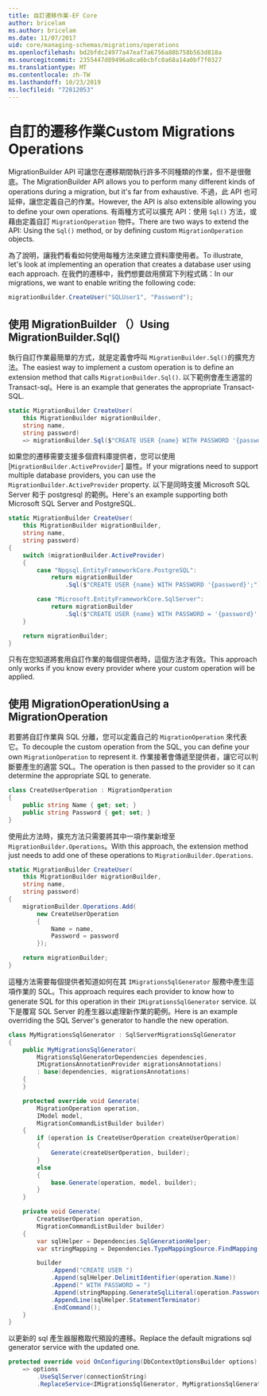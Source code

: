 ```yaml
---
title: 自訂遷移作業-EF Core
author: bricelam
ms.author: bricelam
ms.date: 11/07/2017
uid: core/managing-schemas/migrations/operations
ms.openlocfilehash: bd2bfdc24977a47eaf7a6756a88b758b563d818a
ms.sourcegitcommit: 2355447d89496a8ca6bcbfc0a68a14a0bf7f0327
ms.translationtype: MT
ms.contentlocale: zh-TW
ms.lasthandoff: 10/23/2019
ms.locfileid: "72812053"
---
```

# <a name="custom-migrations-operations"></a><span data-ttu-id="5a27f-102">自訂的遷移作業</span><span class="sxs-lookup"><span data-stu-id="5a27f-102">Custom Migrations Operations</span></span>

<span data-ttu-id="5a27f-103">MigrationBuilder API 可讓您在遷移期間執行許多不同種類的作業，但不是很徹底。</span><span class="sxs-lookup"><span data-stu-id="5a27f-103">The MigrationBuilder API allows you to perform many different kinds of operations during a migration, but it's far from exhaustive.</span></span> <span data-ttu-id="5a27f-104">不過，此 API 也可延伸，讓您定義自己的作業。</span><span class="sxs-lookup"><span data-stu-id="5a27f-104">However, the API is also extensible allowing you to define your own operations.</span></span> <span data-ttu-id="5a27f-105">有兩種方式可以擴充 API：使用 `Sql()` 方法，或藉由定義自訂 `MigrationOperation` 物件。</span><span class="sxs-lookup"><span data-stu-id="5a27f-105">There are two ways to extend the API: Using the `Sql()` method, or by defining custom `MigrationOperation` objects.</span></span>

<span data-ttu-id="5a27f-106">為了說明，讓我們看看如何使用每種方法來建立資料庫使用者。</span><span class="sxs-lookup"><span data-stu-id="5a27f-106">To illustrate, let's look at implementing an operation that creates a database user using each approach.</span></span> <span data-ttu-id="5a27f-107">在我們的遷移中，我們想要啟用撰寫下列程式碼：</span><span class="sxs-lookup"><span data-stu-id="5a27f-107">In our migrations, we want to enable writing the following code:</span></span>

``` csharp
migrationBuilder.CreateUser("SQLUser1", "Password");
```

## <a name="using-migrationbuildersql"></a><span data-ttu-id="5a27f-108">使用 MigrationBuilder （）</span><span class="sxs-lookup"><span data-stu-id="5a27f-108">Using MigrationBuilder.Sql()</span></span>

<span data-ttu-id="5a27f-109">執行自訂作業最簡單的方式，就是定義會呼叫 `MigrationBuilder.Sql()`的擴充方法。</span><span class="sxs-lookup"><span data-stu-id="5a27f-109">The easiest way to implement a custom operation is to define an extension method that calls `MigrationBuilder.Sql()`.</span></span> <span data-ttu-id="5a27f-110">以下範例會產生適當的 Transact-sql。</span><span class="sxs-lookup"><span data-stu-id="5a27f-110">Here is an example that generates the appropriate Transact-SQL.</span></span>

``` csharp
static MigrationBuilder CreateUser(
    this MigrationBuilder migrationBuilder,
    string name,
    string password)
    => migrationBuilder.Sql($"CREATE USER {name} WITH PASSWORD '{password}';");
```

<span data-ttu-id="5a27f-111">如果您的遷移需要支援多個資料庫提供者，您可以使用 [`MigrationBuilder.ActiveProvider`] 屬性。</span><span class="sxs-lookup"><span data-stu-id="5a27f-111">If your migrations need to support multiple database providers, you can use the `MigrationBuilder.ActiveProvider` property.</span></span> <span data-ttu-id="5a27f-112">以下是同時支援 Microsoft SQL Server 和于 postgresql 的範例。</span><span class="sxs-lookup"><span data-stu-id="5a27f-112">Here's an example supporting both Microsoft SQL Server and PostgreSQL.</span></span>

``` csharp
static MigrationBuilder CreateUser(
    this MigrationBuilder migrationBuilder,
    string name,
    string password)
{
    switch (migrationBuilder.ActiveProvider)
    {
        case "Npgsql.EntityFrameworkCore.PostgreSQL":
            return migrationBuilder
                .Sql($"CREATE USER {name} WITH PASSWORD '{password}';");

        case "Microsoft.EntityFrameworkCore.SqlServer":
            return migrationBuilder
                .Sql($"CREATE USER {name} WITH PASSWORD = '{password}';");
    }

    return migrationBuilder;
}
```

<span data-ttu-id="5a27f-113">只有在您知道將套用自訂作業的每個提供者時，這個方法才有效。</span><span class="sxs-lookup"><span data-stu-id="5a27f-113">This approach only works if you know every provider where your custom operation will be applied.</span></span>

## <a name="using-a-migrationoperation"></a><span data-ttu-id="5a27f-114">使用 MigrationOperation</span><span class="sxs-lookup"><span data-stu-id="5a27f-114">Using a MigrationOperation</span></span>

<span data-ttu-id="5a27f-115">若要將自訂作業與 SQL 分離，您可以定義自己的 `MigrationOperation` 來代表它。</span><span class="sxs-lookup"><span data-stu-id="5a27f-115">To decouple the custom operation from the SQL, you can define your own `MigrationOperation` to represent it.</span></span> <span data-ttu-id="5a27f-116">作業接著會傳遞至提供者，讓它可以判斷要產生的適當 SQL。</span><span class="sxs-lookup"><span data-stu-id="5a27f-116">The operation is then passed to the provider so it can determine the appropriate SQL to generate.</span></span>

``` csharp
class CreateUserOperation : MigrationOperation
{
    public string Name { get; set; }
    public string Password { get; set; }
}
```

<span data-ttu-id="5a27f-117">使用此方法時，擴充方法只需要將其中一項作業新增至 `MigrationBuilder.Operations`。</span><span class="sxs-lookup"><span data-stu-id="5a27f-117">With this approach, the extension method just needs to add one of these operations to `MigrationBuilder.Operations`.</span></span>

``` csharp
static MigrationBuilder CreateUser(
    this MigrationBuilder migrationBuilder,
    string name,
    string password)
{
    migrationBuilder.Operations.Add(
        new CreateUserOperation
        {
            Name = name,
            Password = password
        });

    return migrationBuilder;
}
```

<span data-ttu-id="5a27f-118">這種方法需要每個提供者知道如何在其 `IMigrationsSqlGenerator` 服務中產生這項作業的 SQL。</span><span class="sxs-lookup"><span data-stu-id="5a27f-118">This approach requires each provider to know how to generate SQL for this operation in their `IMigrationsSqlGenerator` service.</span></span> <span data-ttu-id="5a27f-119">以下是覆寫 SQL Server 的產生器以處理新作業的範例。</span><span class="sxs-lookup"><span data-stu-id="5a27f-119">Here is an example overriding the SQL Server's generator to handle the new operation.</span></span>

``` csharp
class MyMigrationsSqlGenerator : SqlServerMigrationsSqlGenerator
{
    public MyMigrationsSqlGenerator(
        MigrationsSqlGeneratorDependencies dependencies,
        IMigrationsAnnotationProvider migrationsAnnotations)
        : base(dependencies, migrationsAnnotations)
    {
    }

    protected override void Generate(
        MigrationOperation operation,
        IModel model,
        MigrationCommandListBuilder builder)
    {
        if (operation is CreateUserOperation createUserOperation)
        {
            Generate(createUserOperation, builder);
        }
        else
        {
            base.Generate(operation, model, builder);
        }
    }

    private void Generate(
        CreateUserOperation operation,
        MigrationCommandListBuilder builder)
    {
        var sqlHelper = Dependencies.SqlGenerationHelper;
        var stringMapping = Dependencies.TypeMappingSource.FindMapping(typeof(string));

        builder
            .Append("CREATE USER ")
            .Append(sqlHelper.DelimitIdentifier(operation.Name))
            .Append(" WITH PASSWORD = ")
            .Append(stringMapping.GenerateSqlLiteral(operation.Password))
            .AppendLine(sqlHelper.StatementTerminator)
            .EndCommand();
    }
}
```

<span data-ttu-id="5a27f-120">以更新的 sql 產生器服務取代預設的遷移。</span><span class="sxs-lookup"><span data-stu-id="5a27f-120">Replace the default migrations sql generator service with the updated one.</span></span>

``` csharp
protected override void OnConfiguring(DbContextOptionsBuilder options)
    => options
        .UseSqlServer(connectionString)
        .ReplaceService<IMigrationsSqlGenerator, MyMigrationsSqlGenerator>();
```
